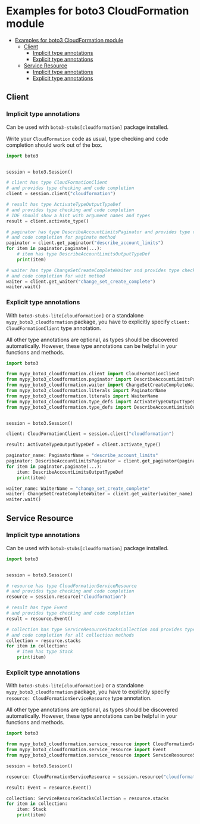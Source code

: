 <a id="examples-for-boto3-cloudformation-module"></a>

# Examples for boto3 CloudFormation module

- [Examples for boto3 CloudFormation module](#examples-for-boto3-cloudformation-module)
  - [Client](#client)
    - [Implicit type annotations](#implicit-type-annotations)
    - [Explicit type annotations](#explicit-type-annotations)
  - [Service Resource](#service-resource)
    - [Implicit type annotations](#implicit-type-annotations)
    - [Explicit type annotations](#explicit-type-annotations)

<a id="client"></a>

## Client

<a id="implicit-type-annotations"></a>

### Implicit type annotations

Can be used with `boto3-stubs[cloudformation]` package installed.

Write your `CloudFormation` code as usual, type checking and code completion
should work out of the box.

```python
import boto3


session = boto3.Session()

# client has type CloudFormationClient
# and provides type checking and code completion
client = session.client("cloudformation")

# result has type ActivateTypeOutputTypeDef
# and provides type checking and code completion
# IDE should show a hint with argument names and types
result = client.activate_type()

# paginator has type DescribeAccountLimitsPaginator and provides type checking
# and code completion for paginate method
paginator = client.get_paginator("describe_account_limits")
for item in paginator.paginate(...):
    # item has type DescribeAccountLimitsOutputTypeDef
    print(item)

# waiter has type ChangeSetCreateCompleteWaiter and provides type checking
# and code completion for wait method
waiter = client.get_waiter("change_set_create_complete")
waiter.wait()
```

<a id="explicit-type-annotations"></a>

### Explicit type annotations

With `boto3-stubs-lite[cloudformation]` or a standalone
`mypy_boto3_cloudformation` package, you have to explicitly specify
`client: CloudFormationClient` type annotation.

All other type annotations are optional, as types should be discovered
automatically. However, these type annotations can be helpful in your functions
and methods.

```python
import boto3

from mypy_boto3_cloudformation.client import CloudFormationClient
from mypy_boto3_cloudformation.paginator import DescribeAccountLimitsPaginator
from mypy_boto3_cloudformation.waiter import ChangeSetCreateCompleteWaiter
from mypy_boto3_cloudformation.literals import PaginatorName
from mypy_boto3_cloudformation.literals import WaiterName
from mypy_boto3_cloudformation.type_defs import ActivateTypeOutputTypeDef
from mypy_boto3_cloudformation.type_defs import DescribeAccountLimitsOutputTypeDef


session = boto3.Session()

client: CloudFormationClient = session.client("cloudformation")

result: ActivateTypeOutputTypeDef = client.activate_type()

paginator_name: PaginatorName = "describe_account_limits"
paginator: DescribeAccountLimitsPaginator = client.get_paginator(paginator_name)
for item in paginator.paginate(...):
    item: DescribeAccountLimitsOutputTypeDef
    print(item)

waiter_name: WaiterName = "change_set_create_complete"
waiter: ChangeSetCreateCompleteWaiter = client.get_waiter(waiter_name)
waiter.wait()
```

<a id="service-resource"></a>

## Service Resource

<a id="implicit-type-annotations"></a>

### Implicit type annotations

Can be used with `boto3-stubs[cloudformation]` package installed.

```python
import boto3


session = boto3.Session()

# resource has type CloudFormationServiceResource
# and provides type checking and code completion
resource = session.resource("cloudformation")

# result has type Event
# and provides type checking and code completion
result = resource.Event()

# collection has type ServiceResourceStacksCollection and provides type checking
# and code completion for all collection methods
collection = resource.stacks
for item in collection:
    # item has type Stack
    print(item)
```

<a id="explicit-type-annotations"></a>

### Explicit type annotations

With `boto3-stubs-lite[cloudformation]` or a standalone
`mypy_boto3_cloudformation` package, you have to explicitly specify
`resource: CloudFormationServiceResource` type annotation.

All other type annotations are optional, as types should be discovered
automatically. However, these type annotations can be helpful in your functions
and methods.

```python
import boto3

from mypy_boto3_cloudformation.service_resource import CloudFormationServiceResource
from mypy_boto3_cloudformation.service_resource import Event
from mypy_boto3_cloudformation.service_resource import ServiceResourceStacksCollection, Stack

session = boto3.Session()

resource: CloudFormationServiceResource = session.resource("cloudformation")

result: Event = resource.Event()

collection: ServiceResourceStacksCollection = resource.stacks
for item in collection:
    item: Stack
    print(item)
```
